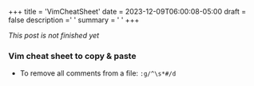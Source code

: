 +++
title = 'VimCheatSheet'
date = 2023-12-09T06:00:08-05:00
draft = false
description =' '
summary = ' ' 
+++

*This post is not finished yet*

### Vim cheat sheet to copy & paste

- To remove all comments from a file:
  `:g/^\s*#/d`
